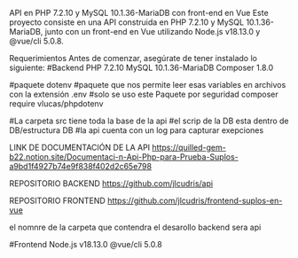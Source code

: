 API en PHP 7.2.10 y MySQL 10.1.36-MariaDB con front-end en Vue
Este proyecto consiste en una API construida en PHP 7.2.10 y MySQL 10.1.36-MariaDB, junto con un front-end en Vue utilizando Node.js v18.13.0 y @vue/cli 5.0.8.

Requerimientos
Antes de comenzar, asegúrate de tener instalado lo siguiente:
#Backend
PHP 7.2.10
MySQL 10.1.36-MariaDB
Composer 1.8.0

#paquete dotenv 
#paquete  que nos permite leer esas variables en archivos con la extensión .env
#solo se uso este Paquete por seguridad
composer require vlucas/phpdotenv

#La carpeta src tiene toda la base de la api
#el scrip de la DB esta dentro de DB/estructura DB
#la api cuenta con un log para capturar exepciones

LINK DE DOCUMENTACIÓN DE LA API
https://quilled-gem-b22.notion.site/Documentaci-n-Api-Php-para-Prueba-Suplos-a9bd1f4927b74e9f838f402d2c65e798

REPOSITORIO BACKEND https://github.com/jlcudris/api

REPOSITORIO FRONTEND https://github.com/jlcudris/frontend-suplos-en-vue

el nomnre de la carpeta que contendra el desarollo backend sera api

#Frontend
Node.js v18.13.0
@vue/cli 5.0.8